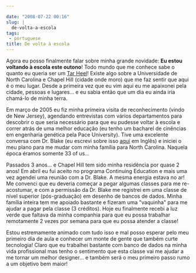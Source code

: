 ```yaml
---

date: "2008-07-22 00:16"
slug: |
  de-volta-a-escola
tags:
 - portuguese
title: De volta à escola
---
```


Agora eu posso finalmente falar sobre minha grande novidade: **Eu estou
voltando à escola este outono**! Todo mundo que me conhece sabe o quanto
eu queria ser um [Tar
Heel](http://en.wikipedia.org/wiki/North_Carolina_Tar_Heels)! Existe
algo sobre a Universidade de North Carolina e Chapel Hill (cidade onde
moro) que me faz sentir que aqui é o meu lugar. Desde a primeira vez que
eu vim aqui eu me apaixonei pela cidade, pessoas e lugares... e eu sabia
então que um dia eu ainda iria chamá-lo de minha terra.

Em março de 2005 eu fiz minha primeira visita de reconhecimento (vindo
de New Jersey), agendando entrevistas com vários departamentos para
descobrir o que seria necessário para que eu pudesse voltar à escola e
correr atrás de uma melhor educação (eu tenho um bacharel de cinências
em engenharia genética pela Pace University). Tive uma excelente
conversa com Dr. Blake (eu escrevi sobre isso
[aqui](http://www.ogmaciel.com/?p=16) em Inglês) e iniciei o meu plano
para me mudar com minha família para North Carolina. Naquela época
éramos somente 33 of us...

Passados 3 anos... e Chapel Hill tem sido minha residência por quase 2
anos! Em abril eu fui aceito no programa Continuing Education e mais uma
vez agendei uma reunião com a Dr. Blake. A mesma energia estava no ar!
Me convenci que eu deveria começar a pegar algumas classes para me
re-acostumar, e com a permissão da Dr. Blake me registrei em uma classe
de nível superior (pós-graduação) em desenho de bancos de dados. Minha
família inteira tem me apoiado bastante e fizeram uma "vaquinha" para me
ajudar a pagar pela classe (3 créditos). Hoje eu finalmente recebi a luz
verde que faltava da minha companhia para que eu possa trabalhar
remotamente 2 vezes por semana para que eu possa atender a classe!

Estou estremamente animado com tudo isso e mal posso esperar pelo meu
primeiro dia de aula e conhecer um monte de gente que também curte
tecnologia! Claro que eu trabalhei bastante com banco de dados na minha
vida profissional mas tenho o sentimento que esta classe vai me ajudar a
me tornar um melhor designer... e também será o meu primeiro passo rumo
a um objetivo bem maior!
